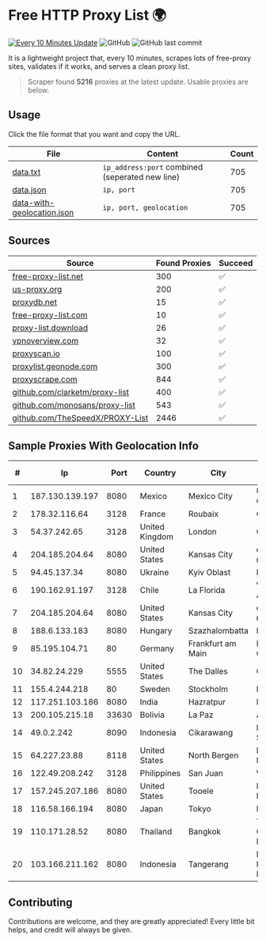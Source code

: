 
# Free HTTP Proxy List 🌍

[![Every 10 Minutes Update](https://github.com/mertguvencli/http-proxy-list/actions/workflows/main.yml/badge.svg?branch=main)](https://github.com/mertguvencli/http-proxy-list/actions/workflows/main.yml)
![GitHub](https://img.shields.io/github/license/mertguvencli/http-proxy-list)
![GitHub last commit](https://img.shields.io/github/last-commit/mertguvencli/http-proxy-list)

It is a lightweight project that, every 10 minutes, scrapes lots of free-proxy sites, validates if it works, and serves a clean proxy list.


> Scraper found **5216** proxies at the latest update. Usable proxies are below.

## Usage

Click the file format that you want and copy the URL.


|File|Content|Count|
|----|-------|-----|
|[data.txt](https://raw.githubusercontent.com/mertguvencli/http-proxy-list/main/proxy-list/data.txt)|`ip_address:port` combined (seperated new line)|705|
|[data.json](https://raw.githubusercontent.com/mertguvencli/http-proxy-list/main/proxy-list/data.json)|`ip, port`|705|
|[data-with-geolocation.json](https://raw.githubusercontent.com/mertguvencli/http-proxy-list/main/proxy-list/data-with-geolocation.json)|`ip, port, geolocation`|705|

## Sources

|Source|Found Proxies|Succeed|
|------|-------------|-------|
|[free-proxy-list.net](https://free-proxy-list.net)|300|✅|
|[us-proxy.org](https://www.us-proxy.org)|200|✅|
|[proxydb.net](http://proxydb.net)|15|✅|
|[free-proxy-list.com](https://free-proxy-list.com/?page=&port=&type%5B%5D=http&type%5B%5D=https&up_time=0&search=Search)|10|✅|
|[proxy-list.download](https://www.proxy-list.download/HTTP)|26|✅|
|[vpnoverview.com](https://vpnoverview.com/privacy/anonymous-browsing/free-proxy-servers)|32|✅|
|[proxyscan.io](https://www.proxyscan.io)|100|✅|
|[proxylist.geonode.com](https://proxylist.geonode.com/api/proxy-list?limit=300&page=1&sort_by=lastChecked&sort_type=desc&protocols=http,https)|300|✅|
|[proxyscrape.com](https://api.proxyscrape.com/v2/?request=displayproxies&protocol=http&timeout=10000&country=all&ssl=all&anonymity=all)|844|✅|
|[github.com/clarketm/proxy-list](https://raw.githubusercontent.com/clarketm/proxy-list/master/proxy-list-raw.txt)|400|✅|
|[github.com/monosans/proxy-list](https://raw.githubusercontent.com/monosans/proxy-list/main/proxies/http.txt)|543|✅|
|[github.com/TheSpeedX/PROXY-List](https://raw.githubusercontent.com/TheSpeedX/PROXY-List/master/http.txt)|2446|✅|


## Sample Proxies With Geolocation Info

|#|Ip|Port|Country|City|Internet Service Provider|
|-|--|----|-------|----|-------------------------|
|1|187.130.139.197|8080|Mexico|Mexico City|Uninet S.A. de C.V.|
|2|178.32.116.64|3128|France|Roubaix|OVH SAS|
|3|54.37.242.65|3128|United Kingdom|London|OVH SAS|
|4|204.185.204.64|8080|United States|Kansas City|org-morenet.more.net|
|5|94.45.137.34|8080|Ukraine|Kyiv Oblast|Kievline LLC|
|6|190.162.91.197|3128|Chile|La Florida|VTR BANDA ANCHA S.A.|
|7|204.185.204.64|8080|United States|Kansas City|org-morenet.more.net|
|8|188.6.133.183|8080|Hungary|Szazhalombatta|Magyar Telekom|
|9|85.195.104.71|80|Germany|Frankfurt am Main|Host Europe GmbH|
|10|34.82.24.229|5555|United States|The Dalles|Google LLC|
|11|155.4.244.218|80|Sweden|Stockholm|Bahnhof AB|
|12|117.251.103.186|8080|India|Hazratpur|BSNL Internet|
|13|200.105.215.18|33630|Bolivia|La Paz|AXS Bolivia S. A.|
|14|49.0.2.242|8090|Indonesia|Cikarawang|PT Usaha Adi Sanggoro|
|15|64.227.23.88|8118|United States|North Bergen|DigitalOcean, LLC|
|16|122.49.208.242|3128|Philippines|San Juan|WifiCity, Inc|
|17|157.245.207.186|8080|United States|Tooele|DigitalOcean, LLC|
|18|116.58.166.194|8080|Japan|Tokyo|INTERLINK|
|19|110.171.28.52|8080|Thailand|Bangkok|True Internet Corporation CO. Ltd.|
|20|103.166.211.162|8080|Indonesia|Tangerang|PT. Fiber Networks Indonesia|



## Contributing

Contributions are welcome, and they are greatly appreciated! Every
little bit helps, and credit will always be given.

